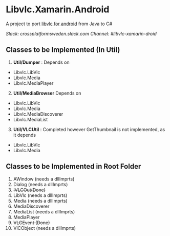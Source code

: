 
# Libvlc.Xamarin.Android

A project to port [libvlc for android](https://code.videolan.org/videolan/vlc-android/tree/master/libvlc/src/org/videolan/libvlc)
from Java to C# 

*Slack: crossplatformsweden.slack.com   Channel: #libvlc-xamarin-droid*

## Classes to be Implemented (In Util) 
1. **Util/Dumper** : Depends on 
  * Libvlc.LibVlc
  * Libvlc.Media
  * Libvlc.MediaPlayer

2. **Util/MediaBrowser** Depends on 
  * Libvlc.LibVlc
  * Libvlc.Media
  * Libvlc.MediaDiscoverer
  * Libvlc.MediaList

3. **Util/VLCUtil** : Completed however GetThumbnail is not implemented, as it depends  
  * Libvlc.LibVlc
  * Libvlc.Media


## Classes to be Implemented in Root Folder 

1. AWindow  (needs a dllImprts)
2. Dialog  (needs a dllImprts)
3. ~~IVLCOut(Done)~~
4. LibVlc (needs a dllImprts)
5. Media (needs a dllImprts)
6. MediaDiscoverer
7. MediaList (needs a dllImprts)
8. MediaPlayer
9. ~~VLCEvent (Done)~~
10. VlCObject  (needs a dllImprts)

